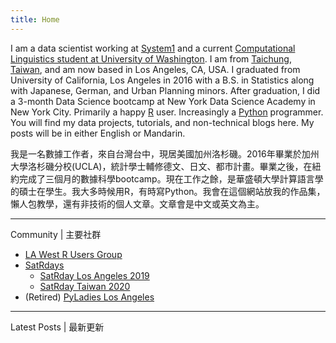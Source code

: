 ```yaml
---
title: Home
---
```


I am a data scientist working at [System1](http://system1.com) and a current [Computational Linguistics student at University of Washington](https://www.compling.uw.edu). I am from [Taichung, Taiwan](https://en.wikipedia.org/wiki/Taichung), and am now based in Los Angeles, CA, USA. I graduated from University of California, Los Angeles in 2016 with a B.S. in Statistics along with Japanese, German, and Urban Planning minors. After graduation, I did a 3-month Data Science bootcamp at New York Data Science Academy in New York City. Primarily a happy [R](https://www.r-project.org) user. Increasingly a [Python](https://www.python.org) programmer. You will find my data projects, tutorials, and non-technical blogs here. My posts will be in either English or Mandarin. 

我是一名數據工作者，來自台灣台中，現居美國加州洛杉磯。2016年畢業於加州大學洛杉磯分校(UCLA)，統計學士輔修德文、日文、都市計畫。畢業之後，在紐約完成了三個月的數據科學bootcamp。現在工作之餘，是華盛頓大學計算語言學的碩士在學生。我大多時候用R，有時寫Python。我會在這個網站放我的作品集，懶人包教學，還有非技術的個人文章。文章會是中文或英文為主。

-----
Community | 主要社群

- [LA West R Users Group](https://laocr.org)
- [SatRdays](https://knowledgebase.satrdays.org)
  - [SatRday Los Angeles 2019](https://losangeles2019.satrdays.org)
  - [SatRday Taiwan 2020](http://taiwan2020.satrdays.org)
- (Retired) [PyLadies Los Angeles](https://www.meetup.com/Pyladies-LA/)

-----

Latest Posts | 最新更新
